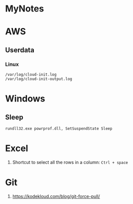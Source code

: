 # MyNotes

# AWS
## Userdata
### Linux
```
/var/log/cloud-init.log
/var/log/cloud-init-output.log
```


# Windows
## Sleep
```
rundll32.exe powrprof.dll, SetSuspendState Sleep
```

# Excel
1. Shortcut to select all the rows in a column: `Ctrl + space`

# Git
1. https://kodekloud.com/blog/git-force-pull/
